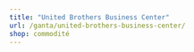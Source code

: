 ```yaml
---
title: "United Brothers Business Center"
url: /ganta/united-brothers-business-center/
shop: commodité
---
```

